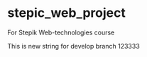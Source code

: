 # stepic_web_project
For Stepik Web-technologies course

This is new string for develop branch
123333